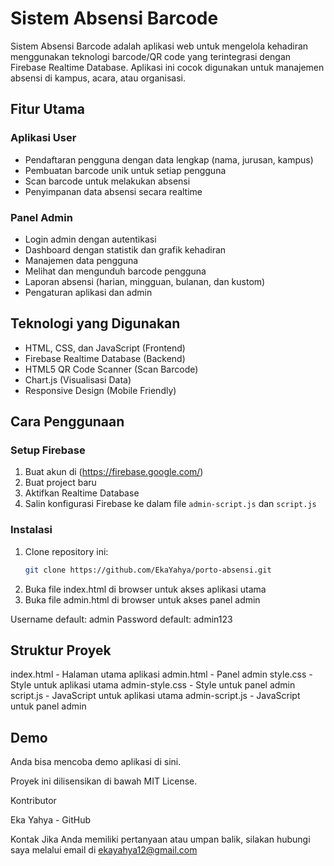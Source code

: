 # Sistem Absensi Barcode

Sistem Absensi Barcode adalah aplikasi web untuk mengelola kehadiran menggunakan teknologi barcode/QR code yang terintegrasi dengan Firebase Realtime Database. Aplikasi ini cocok digunakan untuk manajemen absensi di kampus, acara, atau organisasi.

## Fitur Utama

### Aplikasi User
- Pendaftaran pengguna dengan data lengkap (nama, jurusan, kampus)
- Pembuatan barcode unik untuk setiap pengguna
- Scan barcode untuk melakukan absensi
- Penyimpanan data absensi secara realtime

### Panel Admin
- Login admin dengan autentikasi
- Dashboard dengan statistik dan grafik kehadiran
- Manajemen data pengguna
- Melihat dan mengunduh barcode pengguna
- Laporan absensi (harian, mingguan, bulanan, dan kustom)
- Pengaturan aplikasi dan admin

## Teknologi yang Digunakan

- HTML, CSS, dan JavaScript (Frontend)
- Firebase Realtime Database (Backend)
- HTML5 QR Code Scanner (Scan Barcode)
- Chart.js (Visualisasi Data)
- Responsive Design (Mobile Friendly)

## Cara Penggunaan

### Setup Firebase

1. Buat akun di (https://firebase.google.com/)
2. Buat project baru
3. Aktifkan Realtime Database
4. Salin konfigurasi Firebase ke dalam file `admin-script.js` dan `script.js`

### Instalasi

1. Clone repository ini:
   ```bash
   git clone https://github.com/EkaYahya/porto-absensi.git
2. Buka file index.html di browser untuk akses aplikasi utama
3. Buka file admin.html di browser untuk akses panel admin

Username default: admin
Password default: admin123

## Struktur Proyek

index.html - Halaman utama aplikasi
admin.html - Panel admin
style.css - Style untuk aplikasi utama
admin-style.css - Style untuk panel admin
script.js - JavaScript untuk aplikasi utama
admin-script.js - JavaScript untuk panel admin

## Demo
Anda bisa mencoba demo aplikasi di sini.

Proyek ini dilisensikan di bawah MIT License.

Kontributor

Eka Yahya - GitHub

Kontak
Jika Anda memiliki pertanyaan atau umpan balik, silakan hubungi saya melalui email di ekayahya12@gmail.com
